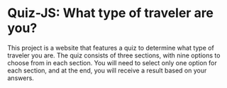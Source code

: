 # Quiz-JS: What type of traveler are you?

This project is a website that features a quiz to determine what type of traveler you are. The quiz consists of three sections, with nine options to choose from in each section. You will need to select only one option for each section, and at the end, you will receive a result based on your answers.
